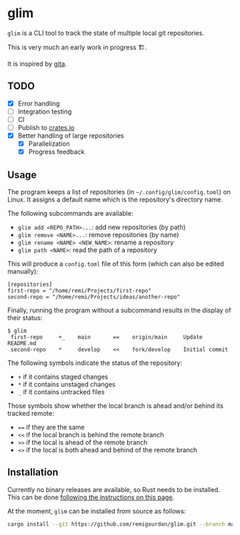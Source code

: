 # glim

`glim` is a CLI tool to track the state of multiple local git repositories.

This is very much an early work in progress 🏗️.

It is inspired by [gita](https://github.com/nosarthur/gita.git).

## TODO

+ [x] Error handling
+ [ ] Integration testing
+ [ ] CI
+ [ ] Publish to [crates.io](https://crates.io/)
+ [x] Better handling of large repositories
    + [x] Parallelization
    + [x] Progress feedback

## Usage

The program keeps a list of repositories (in `~/.config/glim/config.toml`) on Linux.
It assigns a default name which is the repository's directory name.

The following subcommands are available:

+ `glim add <REPO_PATH>...`: add new repositories (by path)
+ `glim remove <NAME>...`: remove repositories (by name)
+ `glim rename <NAME> <NEW_NAME>`: rename a repository
+ `glim path <NAME>`: read the path of a repository

This will produce a `config.toml` file of this form (which can also be edited manually):

```text
[repositories]
first-repo = "/home/remi/Projects/first-repo"
second-repo = "/home/remi/Projects/ideas/another-repo"
```

Finally, running the program without a subcommand results in the display of their status:

```text
$ glim
 first-repo     +_    main       ==    origin/main     Update README.md
 second-repo    *     develop    <<    fork/develop    Initial commit
```

The following symbols indicate the status of the repository:

+ `+` if it contains staged changes
+ `*` if it contains unstaged changes
+ `_` if it contains untracked files

Those symbols show whether the local branch is ahead and/or behind its tracked remote:

+ `==` if they are the same
+ `<<` if the local branch is behind the remote branch
+ `>>` if the local is ahead of the remote branch
+ `<>` if the local is both ahead and behind of the remote branch

## Installation

Currently no binary releases are available, so Rust needs to be installed.
This can be done [following the instructions on this page](https://www.rust-lang.org/tools/install).

At the moment, `glim` can be installed from source as follows:

```sh
cargo install --git https://github.com/remigourdon/glim.git --branch main
```
